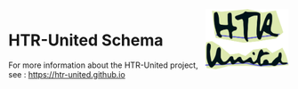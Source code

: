 <img src="https://raw.githubusercontent.com/HTR-United/htr-united.github.io/master/assets/images/logo_htr-united.png" width=150 align=right>

# HTR-United Schema

For more information about the HTR-United project, see : https://htr-united.github.io


